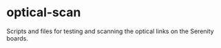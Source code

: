 # optical-scan
Scripts and files for testing and scanning the optical links on the Serenity boards.
